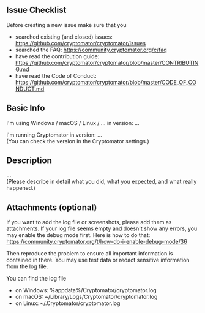 ## Issue Checklist

Before creating a new issue make sure that you
- searched existing (and closed) issues: https://github.com/cryptomator/cryptomator/issues
- searched the FAQ: https://community.cryptomator.org/c/faq
- have read the contribution guide: https://github.com/cryptomator/cryptomator/blob/master/CONTRIBUTING.md
- have read the Code of Conduct: https://github.com/cryptomator/cryptomator/blob/master/CODE_OF_CONDUCT.md

## Basic Info

I'm using Windows / macOS / Linux / … in version: …

I'm running Cryptomator in version: …  
(You can check the version in the Cryptomator settings.)

## Description

…  
(Please describe in detail what you did, what you expected, and what really happened.)

## Attachments (optional)

If you want to add the log file or screenshots, please add them as attachments. If your log file seems empty and doesn't show any errors, you may enable the debug mode first. Here is how to do that: https://community.cryptomator.org/t/how-do-i-enable-debug-mode/36

Then reproduce the problem to ensure all important information is contained in there. You may use test data or redact sensitive information from the log file.

You can find the log file
- on Windows: %appdata%/Cryptomator/cryptomator.log
- on macOS: ~/Library/Logs/Cryptomator/cryptomator.log
- on Linux: ~/.Cryptomator/cryptomator.log
